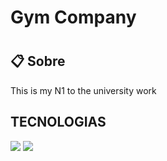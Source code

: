 <h1>Gym Company<h1>
<h2>📋 Sobre</h2>
<p>This is my N1 to the university work</p>

## TECNOLOGIAS
<DIV>
  <img src="https://img.shields.io/badge/HTML-e34c26?style=flat&logo=html5&logoColor=white">
  <img src="https://img.shields.io/badge/HTML-e34c26?style=flat&logo=html5&logoColor=white](https://img.shields.io/badge/CSS-563d7c?&style=flat&logo=css3&logoColor=white)">
</DIV>
